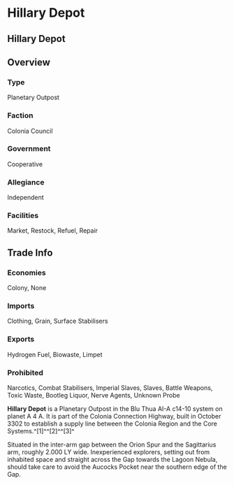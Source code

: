 # Hillary Depot
## Hillary Depot

		

## Overview

### Type

Planetary Outpost

### Faction

Colonia Council

### Government

Cooperative

### Allegiance

Independent

### Facilities

Market, Restock, Refuel, Repair

## Trade Info

### Economies

Colony, None

### Imports

Clothing, Grain, Surface Stabilisers

### Exports

Hydrogen Fuel, Biowaste, Limpet

### Prohibited

Narcotics, Combat Stabilisers, Imperial Slaves, Slaves, Battle Weapons, Toxic Waste, Bootleg Liquor, Nerve Agents, Unknown Probe

**Hillary Depot** is a Planetary Outpost in the Blu Thua AI-A c14-10 system on planet A 4 A. It is part of the Colonia Connection Highway, built in October 3302 to establish a supply line between the Colonia Region and the Core Systems.^[1]^^[2]^^[3]^

Situated in the inter-arm gap between the Orion Spur and the Sagittarius arm, roughly 2.000 LY wide. Inexperienced explorers, setting out from inhabited space and straight across the Gap towards the Lagoon Nebula, should take care to avoid the Aucocks Pocket near the southern edge of the Gap.